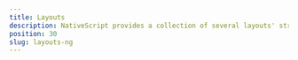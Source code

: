 ```yaml
---
title: Layouts
description: NativeScript provides a collection of several layouts' structures(StackLayout, GridLayout, AbsoluteLayout, DockLayout, FlexboxLayout, WrapLayout), which are used for setting up the position of the views on the screen. The examples cover the main scenarios for using those layout containers inside a NativeScript Angular project.
position: 30
slug: layouts-ng
---
```

